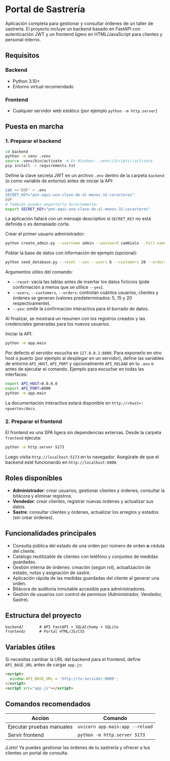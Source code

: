 # Portal de Sastrería

Aplicación completa para gestionar y consultar órdenes de un taller de sastrería. El proyecto incluye un backend basado en FastAPI con autenticación JWT y un frontend ligero en HTML/JavaScript para clientes y personal interno.

## Requisitos

### Backend
- Python 3.10+
- Entorno virtual recomendado

### Frontend
- Cualquier servidor web estático (por ejemplo `python -m http.server`)

## Puesta en marcha

### 1. Preparar el backend

```bash
cd backend
python -m venv .venv
source .venv/bin/activate  # En Windows: .venv\\Scripts\\activate
pip install -r requirements.txt
```

Define la clave secreta JWT en un archivo `.env` dentro de la carpeta `backend` (o como
variable de entorno) antes de iniciar la API:

```bash
cat <<'EOF' > .env
SECRET_KEY="pon-aqui-una-clave-de-al-menos-32-caracteres"
EOF
# También puedes exportarla directamente:
export SECRET_KEY="pon-aqui-una-clave-de-al-menos-32-caracteres"
```

La aplicación fallará con un mensaje descriptivo si `SECRET_KEY` no está definida o es
demasiado corta.

Crear el primer usuario administrador:

```bash
python create_admin.py --username admin --password cambialo --full-name "Administrador"
```

Poblar la base de datos con información de ejemplo (opcional):

```bash
python seed_database.py --reset --yes --users 6 --customers 20 --orders 25
```

Argumentos útiles del comando:

- `--reset`: vacía las tablas antes de insertar los datos ficticios (pide confirmación a menos que se utilice `--yes`).
- `--users`, `--customers`, `--orders`: controlan cuántos usuarios, clientes y órdenes se generan (valores predeterminados: 5, 15 y 20 respectivamente).
- `--yes`: omite la confirmación interactiva para el borrado de datos.

Al finalizar, se mostrará un resumen con los registros creados y las credenciales generadas para los nuevos usuarios.

Iniciar la API:

```bash
python -m app.main
```

Por defecto el servidor escucha en `127.0.0.1:8000`. Para exponerlo en otro host o
puerto (por ejemplo al desplegar en un servidor), define las variables de entorno
`API_HOST`, `API_PORT` y opcionalmente `API_RELOAD` en tu `.env` o antes de ejecutar
el comando. Ejemplo para escuchar en todas las interfaces:

```bash
export API_HOST=0.0.0.0
export API_PORT=8000
python -m app.main
```

La documentación interactiva estará disponible en `http://<host>:<puerto>/docs`.

### 2. Preparar el frontend

El frontend es una SPA ligera sin dependencias externas. Desde la carpeta `frontend` ejecuta:

```bash
python -m http.server 5173
```

Luego visita `http://localhost:5173` en tu navegador. Asegúrate de que el backend esté funcionando en `http://localhost:8000`.

## Roles disponibles

- **Administrador**: crear usuarios, gestionar clientes y órdenes, consultar la bitácora y eliminar registros.
- **Vendedor**: crear clientes, registrar nuevas órdenes y actualizar sus datos.
- **Sastre**: consultar clientes y órdenes, actualizar los arreglos y estados (sin crear órdenes).

## Funcionalidades principales

- Consulta pública del estado de una orden por número de orden **o** cédula del cliente.
- Catálogo reutilizable de clientes con teléfono y conjuntos de medidas guardadas.
- Gestión interna de órdenes: creación (según rol), actualización de estado, notas y asignación de sastre.
- Aplicación rápida de las medidas guardadas del cliente al generar una orden.
- Bitácora de auditoría inmutable accesible para administradores.
- Gestión de usuarios con control de permisos (Administrador, Vendedor, Sastre).

## Estructura del proyecto

```
backend/       # API FastAPI + SQLAlchemy + SQLite
frontend/      # Portal HTML/JS/CSS
```

## Variables útiles

Si necesitas cambiar la URL del backend para el frontend, define `API_BASE_URL` antes de cargar `app.js`:

```html
<script>
  window.API_BASE_URL = 'http://tu-servidor:8000';
</script>
<script src="app.js"></script>
```

## Comandos recomendados

| Acción | Comando |
|--------|---------|
| Ejecutar pruebas manuales | `uvicorn app.main:app --reload` |
| Servir frontend | `python -m http.server 5173` |

¡Listo! Ya puedes gestionar las órdenes de tu sastrería y ofrecer a tus clientes un portal de consulta.
